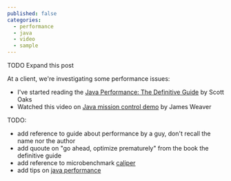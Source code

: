 ```yaml
---
published: false
categories: 
  - performance
  - java
  - video
  - sample
---
```


TODO Expand this post

At a client, we're investigating some performance issues:

  * I've started reading the [Java Performance: The Definitive Guide][book-performance] by Scott Oaks
  * Watched this video on [Java mission control demo][jmc-video] by James Weaver

[book-performance]: http://shop.oreilly.com/product/0636920028499.do
[jmc-video]: http://www.oracle.com/technetwork/java/javaseproducts/mission-control/java-mission-control-1998576.html
[caliper]: https://code.google.com/p/caliper/
[java-performance-tips]: http://java-performance.com/

TODO:
  * add reference to guide about performance by a guy, don't recall the name nor the author
  * add quoute on "go ahead, optimize prematurely" from the book the definitive guide
  * add reference to microbenchmark [caliper][caliper]
  * add tips on [java performance][java-performance-tips]
